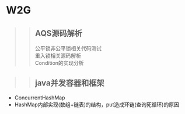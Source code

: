 # W2G
>>## AQS源码解析  
>>公平锁非公平锁相关代码测试  
  重入锁相关源码解析  
  Condition的实现分析  


>>## java并发容器和框架  
  * ConcurrentHashMap  
  * HashMap内部实现(数组+链表)的结构，put造成环链(查询死循环)的原因   
    
